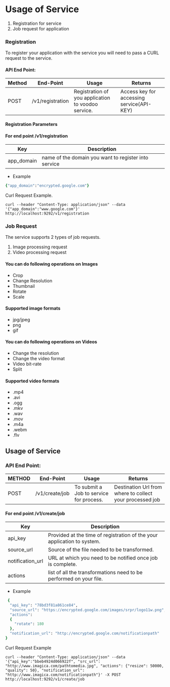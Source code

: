 
Usage of Service
================

1. Registration for service
2. Job request for application

### Registration

To register your application with the service you will need to pass a CURL request to the service.

#### API End Point:

| Method | End-Point        | Usage                                              | Returns                                                  |
|--------|------------------|----------------------------------------------------|----------------------------------------------------------|
| POST	 | /v1/registration	| Registration of you application to voodoo service. | Access key for accessing service(API-KEY)                |

#### Registration Parameters
#### For end point /v1/registration

|    Key   |Description                                          |
|----------|-----------------------------------------------------|
|app_domain| name of the domain you want to register into service|

* Example

```ruby
{"app_domain":"encrypted.google.com"}
```
Curl Request Example.
```
curl --header "Content-Type: application/json" --data '{"app_domain":"www.google.com"}' http://localhost:9292/v1/registration
```
### Job Request

The service supports 2 types of job requests.

1. Image processing request
2. Video processing request

#### You can do following operations on Images
* Crop
* Change Resolution
* Thumbnail
* Rotate
* Scale

#### Supported image formats
* jpg/jpeg
* png
* gif

#### You can do following operations on Videos
* Change the resolution
* Change the video format
* Video bit-rate
* Split

#### Supported video formats
* .mp4
* .avi
* .ogg
* .mkv
* .wav
* .mov
* .m4a
* .webm
* .flv


Usage of Service
----------------

### API End Point:
| METHOD | End-Point        | Usage                                              | Returns                                                  |
|--------|------------------|----------------------------------------------------|----------------------------------------------------------|
| POST	 | /v1/create/job	| To submit a Job to service for process.            | Destination Url from where to collect your processed job |


#### For end point /v1/create/job
|Key             |Description                                                             |
|----------------|------------------------------------------------------------------------|
|api_key         | Provided at the time of registration of the your application to system.|
|source_url      | Source of the file needed to be transformed.                           |
|notification_url| URL at which you need to be notified once job is complete.             |
|actions         | list of all the transformations need to be performed on your file.     |

* Example

```ruby
 {
  "api_key": "78bd3f81a861ce84",
  "source_url": "https://encrypted.google.com/images/srpr/logo11w.png",
  "actions": 
  {
    "rotate": 180
  },
  "notification_url": "http://encrypted.google.com/notificationpath"
}
```

Curl Request Example
```
curl --header "Content-Type: application/json" --data '{"api_key":"bbeb4924d066922f", "src_url": "http://www.imagica.com/pathtomedia.jpg", "actions": {"resize": 50000, "quality": 50}, "notification_url": "http://www.imagica.com/notificationpath"}' -X POST http://localhost:9292/v1/create/job
```